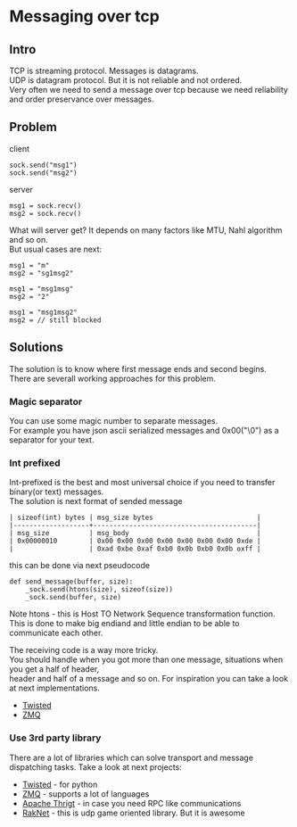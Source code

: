 # Messaging over tcp #
## Intro ##
TCP is streaming protocol. Messages is datagrams.  
UDP is datagram protocol. But it is not reliable and not ordered.  
Very often we need to send a message over tcp because we need reliability and order preservance over messages.  

## Problem ##

client

    sock.send("msg1")
    sock.send("msg2")

server

    msg1 = sock.recv()
    msg2 = sock.recv()

What will server get? It depends on many factors like MTU, Nahl algorithm and so on.  
But usual cases are next:  

    msg1 = "m"
    msg2 = "sg1msg2"

    msg1 = "msg1msg"
    msg2 = "2"

    msg1 = "msg1msg2"
    msg2 = // still blocked

## Solutions ##
The solution is to know where first message ends and second begins.  
There are severall working approaches for this problem.  

### Magic separator ###
You can use some magic number to separate messages.  
For example you have json ascii serialized messages and 0x00("\0") as a separator for your text.  

### Int prefixed ###
Int-prefixed is the best and most universal choice if you need to transfer binary(or text) messages.  
The solution is next format of sended message


    | sizeof(int) bytes | msg_size bytes                          |
    |-------------------+-----------------------------------------|
    | msg_size          | msg_body                                |
    | 0x00000010        | 0x00 0x00 0x00 0x00 0x00 0x00 0x00 0xde |
    |                   | 0xad 0xbe 0xaf 0xb0 0x0b 0xb0 0x0b oxff |

this can be done via next pseudocode

    def send_message(buffer, size):
        _sock.send(htons(size), sizeof(size))
        _sock.send(buffer, size)

Note htons - this is Host TO Network Sequence transformation function.  
This is done to make big endiand and little endian to be able to communicate each other.  

The receiving code is a way more tricky.  
You should handle when you got more than one message, situations when you get a half of header,  
header and half of a message and so on. For inspiration you can take a look at next implementations.

- [Twisted](http://twistedmatrix.com/documents/8.2.0/api/twisted.protocols.basic.IntNStringReceiver.html)
- [ZMQ](https://github.com/zeromq/libzmq/blob/master/src/decoder.hpp)

### Use 3rd party library ###
There are a lot of libraries which can solve transport and message dispatching tasks.
Take a look at next projects:

- [Twisted](https://twistedmatrix.com/trac/) - for python
- [ZMQ](http://zeromq.org/) - supports a lot of languages
- [Apache Thrigt](https://thrift.apache.org/) - in case you need RPC like communications
- [RakNet](http://www.jenkinssoftware.com/) - this is udp game oriented library. But it is awesome


